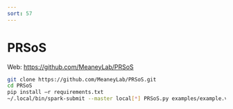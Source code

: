```yaml
---
sort: 57
---
```


# PRSoS

Web: <https://github.com/MeaneyLab/PRSoS>

```bash
git clone https://github.com/MeaneyLab/PRSoS.git
cd PRSoS
pip install –r requirements.txt
~/.local/bin/spark-submit --master local[*] PRSoS.py examples/example.vcf examples/gwasfile.txt test_output
```
